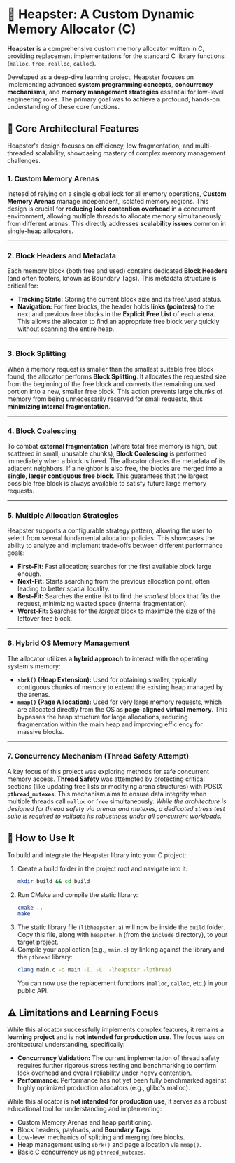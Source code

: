 # 🗿 Heapster: A Custom Dynamic Memory Allocator (C)

**Heapster** is a comprehensive custom memory allocator written in C, providing replacement implementations for the standard C library functions (`malloc`, `free`, `realloc`, `calloc`).

Developed as a deep-dive learning project, Heapster focuses on implementing advanced **system programming concepts**, **concurrency mechanisms**, and **memory management strategies** essential for low-level engineering roles. The primary goal was to achieve a profound, hands-on understanding of these core functions.

## 📐 Core Architectural Features

Heapster's design focuses on efficiency, low fragmentation, and multi-threaded scalability, showcasing mastery of complex memory management challenges.

### 1. Custom Memory Arenas
Instead of relying on a single global lock for all memory operations, **Custom Memory Arenas** manage independent, isolated memory regions. This design is crucial for **reducing lock contention overhead** in a concurrent environment, allowing multiple threads to allocate memory simultaneously from different arenas. This directly addresses **scalability issues** common in single-heap allocators.

---
### 2. Block Headers and Metadata
Each memory block (both free and used) contains dedicated **Block Headers** (and often footers, known as Boundary Tags). This metadata structure is critical for:
* **Tracking State:** Storing the current block size and its free/used status.
* **Navigation:** For free blocks, the header holds **links (pointers)** to the next and previous free blocks in the **Explicit Free List** of each arena. This allows the allocator to find an appropriate free block very quickly without scanning the entire heap.

---
### 3. Block Splitting
When a memory request is smaller than the smallest suitable free block found, the allocator performs **Block Splitting**. It allocates the requested size from the beginning of the free block and converts the remaining unused portion into a new, smaller free block. This action prevents large chunks of memory from being unnecessarily reserved for small requests, thus **minimizing internal fragmentation**.

---
### 4. Block Coalescing
To combat **external fragmentation** (where total free memory is high, but scattered in small, unusable chunks), **Block Coalescing** is performed immediately when a block is freed. The allocator checks the metadata of its adjacent neighbors. If a neighbor is also free, the blocks are merged into a **single, larger contiguous free block**. This guarantees that the largest possible free block is always available to satisfy future large memory requests.

---
### 5. Multiple Allocation Strategies
Heapster supports a configurable strategy pattern, allowing the user to select from several fundamental allocation policies. This showcases the ability to analyze and implement trade-offs between different performance goals:
* **First-Fit:** Fast allocation; searches for the first available block large enough.
* **Next-Fit:** Starts searching from the previous allocation point, often leading to better spatial locality.
* **Best-Fit:** Searches the entire list to find the *smallest* block that fits the request, minimizing wasted space (internal fragmentation).
* **Worst-Fit:** Searches for the *largest* block to maximize the size of the leftover free block.

---
### 6. Hybrid OS Memory Management
The allocator utilizes a **hybrid approach** to interact with the operating system's memory:
* **`sbrk()` (Heap Extension):** Used for obtaining smaller, typically contiguous chunks of memory to extend the existing heap managed by the arenas.
* **`mmap()` (Page Allocation):** Used for very large memory requests, which are allocated directly from the OS as **page-aligned virtual memory**. This bypasses the heap structure for large allocations, reducing fragmentation within the main heap and improving efficiency for massive blocks.

---
### 7. Concurrency Mechanism (Thread Safety Attempt)
A key focus of this project was exploring methods for safe concurrent memory access. **Thread Safety** was attempted by protecting critical sections (like updating free lists or modifying arena structures) with POSIX **`pthread_mutexes`**. This mechanism aims to ensure data integrity when multiple threads call `malloc` or `free` simultaneously. *While the architecture is designed for thread safety via arenas and mutexes, a dedicated stress test suite is required to validate its robustness under all concurrent workloads.*

## 🚀 How to Use It

To build and integrate the Heapster library into your C project:

1.  Create a build folder in the project root and navigate into it:
    ```bash
    mkdir build && cd build
    ```
2.  Run CMake and compile the static library:
    ```bash
    cmake ..
    make
    ```
3.  The static library file (`libheapster.a`) will now be inside the `build` folder. Copy this file, along with `heapster.h` (from the `include` directory), to your target project.
4.  Compile your application (e.g., `main.c`) by linking against the library and the `pthread` library:
    ```bash
    clang main.c -o main -I. -L. -lheapster -lpthread
    ```
    You can now use the replacement functions (`malloc`, `calloc`, etc.) in your public API.

## ⚠️ Limitations and Learning Focus

While this allocator successfully implements complex features, it remains a **learning project** and is **not intended for production use**. The focus was on architectural understanding, specifically:

* **Concurrency Validation:** The current implementation of thread safety requires further rigorous stress testing and benchmarking to confirm lock overhead and overall reliability under heavy contention.
* **Performance:** Performance has not yet been fully benchmarked against highly optimized production allocators (e.g., glibc's malloc).

While this allocator is **not intended for production use**, it serves as a robust educational tool for understanding and implementing:
* Custom Memory Arenas and heap partitioning.
* Block headers, payloads, and **Boundary Tags**.
* Low-level mechanics of splitting and merging free blocks.
* Heap management using `sbrk()` and page allocation via `mmap()`.
* Basic C concurrency using `pthread_mutexes`.


